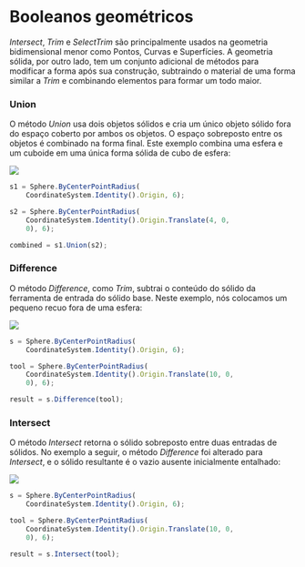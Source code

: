 # Booleanos geométricos

_Intersect_, _Trim_ e _SelectTrim_ são principalmente usados na geometria bidimensional menor como Pontos, Curvas e Superfícies. A geometria sólida, por outro lado, tem um conjunto adicional de métodos para modificar a forma após sua construção, subtraindo o material de uma forma similar a _Trim_ e combinando elementos para formar um todo maior.

### Union

O método _Union_ usa dois objetos sólidos e cria um único objeto sólido fora do espaço coberto por ambos os objetos. O espaço sobreposto entre os objetos é combinado na forma final. Este exemplo combina uma esfera e um cuboide em uma única forma sólida de cubo de esfera:

![](../images/8-2/9/GeometricBooleans\_01.png)

```js
s1 = Sphere.ByCenterPointRadius(
    CoordinateSystem.Identity().Origin, 6);

s2 = Sphere.ByCenterPointRadius(
    CoordinateSystem.Identity().Origin.Translate(4, 0,
    0), 6);

combined = s1.Union(s2);
```

### Difference

O método _Difference_, como _Trim_, subtrai o conteúdo do sólido da ferramenta de entrada do sólido base. Neste exemplo, nós colocamos um pequeno recuo fora de uma esfera:

![](../images/8-2/9/GeometricBooleans\_02.png)

```js
s = Sphere.ByCenterPointRadius(
    CoordinateSystem.Identity().Origin, 6);

tool = Sphere.ByCenterPointRadius(
    CoordinateSystem.Identity().Origin.Translate(10, 0,
    0), 6);

result = s.Difference(tool);
```

### Intersect

O método _Intersect_ retorna o sólido sobreposto entre duas entradas de sólidos. No exemplo a seguir, o método _Difference_ foi alterado para _Intersect_, e o sólido resultante é o vazio ausente inicialmente entalhado:

![](../images/8-2/9/GeometricBooleans\_03.png)

```js
s = Sphere.ByCenterPointRadius(
    CoordinateSystem.Identity().Origin, 6);

tool = Sphere.ByCenterPointRadius(
    CoordinateSystem.Identity().Origin.Translate(10, 0,
    0), 6);

result = s.Intersect(tool);
```
